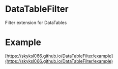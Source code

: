 # DataTableFilter
Filter extension for DataTables

# Example
[https://skyksl066.github.io/DataTableFilter/example](https://skyksl066.github.io/DataTableFilter/example)
